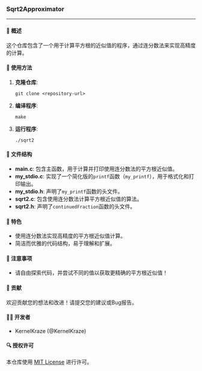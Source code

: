 ### Sqrt2Approximator

---

#### 🧮 概述

这个仓库包含了一个用于计算平方根的近似值的程序，通过连分数法来实现高精度的计算。

#### 🚀 使用方法

1. **克隆仓库**:

   ```
   git clone <repository-url>
   ```

2. **编译程序**:

   ```
   make
   ```

3. **运行程序**:

   ```
   ./sqrt2
   ```

#### 📄 文件结构

- **main.c**: 包含主函数，用于计算并打印使用连分数法的平方根近似值。
- **my_stdio.c**: 实现了一个简化版的`printf`函数（`my_printf`），用于格式化和打印输出。
- **my_stdio.h**: 声明了`my_printf`函数的头文件。
- **sqrt2.c**: 包含使用连分数法计算平方根近似值的算法。
- **sqrt2.h**: 声明了`continuedFraction`函数的头文件。

#### 🌟 特色

- 使用连分数法实现高精度的平方根近似值计算。
- 简洁而优雅的代码结构，易于理解和扩展。

#### 📝 注意事项

- 请自由探索代码，并尝试不同的值以获取更精确的平方根近似值！

#### 🚦 贡献

欢迎贡献您的想法和改进！请提交您的建议或Bug报告。

#### 👨‍💻 开发者

- KernelKraze (@KernelKraze)

#### 🔍 授权许可

本仓库使用 [MIT License](LICENSE) 进行许可。
